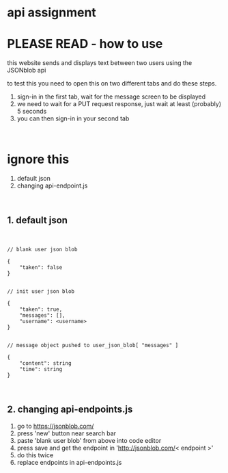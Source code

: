 # api assignment

# PLEASE READ - how to use

this website sends and displays text between two users using the JSONblob api

to test this you need to open this on two different tabs and do these steps.
1. sign-in in the first tab, wait for the message screen to be displayed
2. we need to wait for a PUT request response, just wait at least (probably) 5 seconds
3. you can then sign-in in your second tab

<br>

# ignore this 

1. default json
2. changing api-endpoint.js

<br>

## 1. default json
<br>

```
// blank user json blob 

{
    "taken": false
}


// init user json blob

{
    "taken": true,
    "messages": [],
    "username": <username>
}


// message object pushed to user_json_blob[ "messages" ]

{
    "content": string
    "time": string
}
```

<br>

## 2. changing api-endpoints.js

1. go to https://jsonblob.com/
2. press 'new' button near search bar
3. paste 'blank user blob' from above into code editor
3. press save and get the endpoint in 'http://jsonblob.com/< endpoint >'
4. do this twice
5. replace endpoints in api-endpoints.js